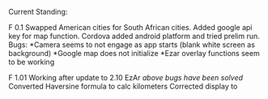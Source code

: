 
Current Standing:

F 0.1
Swapped American cities for South African cities.
Added google api key for map function.
Cordova added android platform and tried prelim run.
Bugs:
*Camera seems to not engage as app starts (blank white screen as background)
*Google map does not initialize
*Ezar overlay functions seem to be working

F 1.01
Working after update to 2.10 EzAr
*above bugs have been solved*
Converted Haversine formula to calc kilometers
Corrected display to     

